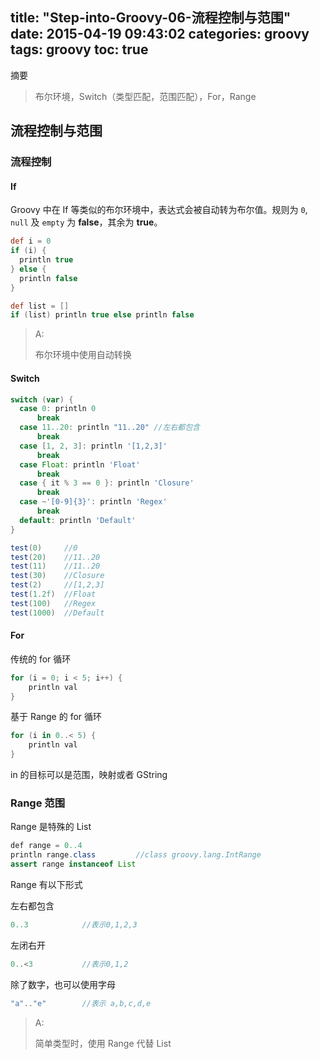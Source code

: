 title: "Step-into-Groovy-06-流程控制与范围"
date: 2015-04-19 09:43:02
categories: groovy
tags: groovy
toc: true
---

摘要

>布尔环境，Switch（类型匹配，范围匹配），For，Range

## 流程控制与范围

### 流程控制

#### If

Groovy 中在 If 等类似的布尔环境中，表达式会被自动转为布尔值。规则为 `0`, `null` 及 `empty` 为 **false**，其余为 **true**。

```groovy
def i = 0
if (i) {
  println true
} else {
  println false
}

def list = []
if (list) println true else println false
```

>A:
>
>布尔环境中使用自动转换

#### Switch

```groovy
switch (var) {
  case 0: println 0
      break
  case 11..20: println "11..20"	//左右都包含
      break
  case [1, 2, 3]: println '[1,2,3]'
      break
  case Float: println 'Float'
      break
  case { it % 3 == 0 }: println 'Closure'
      break
  case ~'[0-9]{3}': println 'Regex'
      break
  default: println 'Default'
}

test(0)     //0
test(20)    //11..20
test(11)    //11..20
test(30)    //Closure
test(2)     //[1,2,3]
test(1.2f)  //Float
test(100)   //Regex
test(1000)  //Default
```

#### For

传统的 for 循环

```groovy
for (i = 0; i < 5; i++) {
    println val
}
```

基于 Range 的 for 循环

```groovy
for (i in 0..< 5) {
    println val
}
```

in 的目标可以是范围，映射或者 GString

### Range 范围

Range 是特殊的 List

```java
def range = 0..4
println range.class         //class groovy.lang.IntRange
assert range instanceof List
```

Range 有以下形式

左右都包含

```groovy
0..3			//表示0,1,2,3
```

左闭右开

```groovy
0..<3			//表示0,1,2
```

除了数字，也可以使用字母

```groovy
"a".."e"		//表示 a,b,c,d,e
```

>A:
>
>简单类型时，使用 Range 代替 List